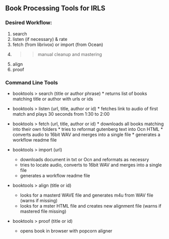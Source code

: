 ## Book Processing Tools for IRLS

### Desired Workflow:
  1. search
  2. listen (if necessary) & rate
  3. fetch (from librivox) or import (from Ocean)
  4. >> manual cleanup and mastering
  5. align
  6. proof

### Command Line Tools

* booktools > search (title or author phrase)
      * returns list of books matching title or author with urls or ids

* booktools > listen (url, title, author or id)
      * fetches link to audio of first match and plays 30 seconds from 1:30 to 2:00

* booktools > fetch (url, title, author or id)
      * downloads all books matching into their own folders
      * tries to reformat gutenberg text into Ocn HTML
      * converts audio to 16bit WAV and merges into a single file
      * generates a workflow readme file
      
 * booktools > import (url)
      * downloads document in txt or Ocn and reformats as necessry 
      * tries to locate audio, converts to 16bit WAV and merges into a single file
      * generates a workflow readme file
 
 * booktools > align (title or id)
      * looks for a masterd WAVE file and generates m4u from WAV file (warns if missing)
      * looks for a mster HTML file and creates new alignment file (warns if mastered file missing)  
      
 * booktools > proof (title or id)
      * opens book in browser with popcorn aligner  